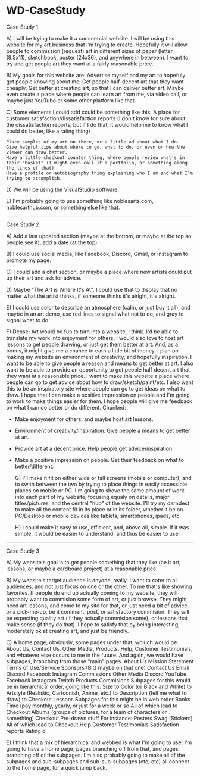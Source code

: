 # WD-CaseStudy
Case Study 1

  A) I will be trying to make it a commercial website.
    I will be using this website for my art business that I’m trying to create. Hopefully it will allow people to commission (request) art in different sizes of paper (letter (8.5x11), sketchbook, poster (24x36), and anywhere in between). I want to try and get people art they want at a fairly reasonable price.
  
  B) My goals for this website are:
    Advertise myself and my art to hopefuly get people knowing about me.
    Get people half-decent art that they want cheaply.
    Get better at creating art, so that I can deliver better art.
    Maybe even create a place where people can learn art from me, via video call, or maybe just YouTube or some other platform like that.

  C) Some elements I could add could be something like this:
    A place for customer satisfaction/dissatisfaction reports (I don't know for sure about the dissatisfaction reports, but if I do that, it would help me to know what I could do better, like a rating thing)
  
    Place samples of my art on there, or a little ad about what I do.
    Give helpful tips about where to go, what to do, or even on how the viewer can draw better.
    Have a little checkout counter thing, where people review what's in their "basket" (I might even call it a portfolio, or something along the lines of that)
    Have a profile or autobiography thing explaining who I am and what I'm trying to accomplish.
  
  D) We will be using the VisualStudio software.

  E) I'm probably going to use something like noblesarts.com, noblesarthub.com, or something else like that.

---------------------------------------------------------------------------------------------------------------------------------------------

Case Study 2

  A) Add a last updated section (maybe at the bottom, or maybe at the top so people see it), add a date (at the top).

  B) I could use social media, like Facebook, Discord, Gmail, or Instagram to promote my page.

  C) I could add a chat section, or maybe a place where new artists could put up their art and ask for advice.

  D) Maybe "The Art is Where It's At". I could use that to display that no matter what the artist thinks, if someone thinks it's alright, it's alright.

  E) I could use color to describe an atmosphere (calm, or just buy it all), and maybe in an art demo, use red lines to signal what not to do, and gray to signal what to do.

F) Dense:
  Art would be fun to turn into a website, I think. I'd be able to translate my work into enjoyment for others. I would also love to host art lessons to get people drawing, or just get them better at art. And, as a bonus, it might give me a chance to earn a little bit of money.
  I plan on making my website an environment of creativity, and hopefully inspiration. I want to be able to give people a reason and means to get better at art. I also want to be able to provide an opportunity to get people half decent art that they want at a reasonable price. 
  I want to make this website a place where people can go to get advice about how to draw/sketch/paint/etc. I also want this to be an inspiratory site where people can go to get ideas on what to draw. I hope that I can make a positive impression on people and I'm going to work to make things easier for them. I hope people will give me feedback on what I can do better or do different.
Chunked:
- Make enjoyment for others, and maybe host art lessons.
- Environment of creativity/inspiration. Give people a means to get better at art. 
- Provide art at a decent price. Help people get advice/inspiration.
- Make a positive impression on people. Get their feedback on what to better/different.

  G) I'll make it fit on either wide or tall screens (mobile or computer), and to swith between the two by trying to place things in easily accessible places on mobile or PC. I'm going to shove the same amount of work into each part of my website, focusing equaly on details, major titles/pictures, and the central "hub" of the website. I'll try my darndest to make all the content fit in its place or in its folder, whether it be on PC/Desktop or mobile devices like tablets, smartphones, ipads, etc.
  
  H) I could make it easy to use, efficient, and, above all, simple. If it was simple, it would be easier to understand, and thus be easier to use.

---------------------------------------------------------------------------------------------------------------------------------------------

Case Study 3

  A) My website's goal is to get people something that they like (be it art, lessons, or maybe a cardboard project) at a reasonable price.
  
  B) My website's target audience is anyone, really. I want to cater to all audiences, and not just focus on one or the other. To me that's like showing favorites. If people do end up actually coming to my website, they will probably want to commision some form of art, or just browse. They might need art lessons, and come to my site for that, or just need a bit of advice, or a pick-me-up, be it comment, post, or satisfactory commision. They will be expecting quality art (if they actually commision some), or lessons that make sense (if they do that). I hope to satisfy that by being interesting, moderately ok at creating art, and just be friendly.
  
  C) A home page, obviously, some pages under that, whiuch would be:
       About Us, Contact Us, Other Media, Products, Help, Customer Testimonials, and whatever else occurs to me in the future.
And again, we would have subpages, branching from those "main" pages.
       About Us
            Mission Statement
            Terms of Use/Service
            Sponsors (BIG maybe on that one)
       Contact Us
            Email
            Discord
            Facebook
            Instagram
            Commissions
       Other Media
            Discord
            YouTube
            Facebook
            Instagram
            Twitch
       Products
            Commisions
                  Subpages for this would be in hierarchical order, going like this:
                  Size to
                  Color (or Black and White) to
                  Artstyle (Realistic, Cartoonish, Anime, etc.) to
                  Description (tell me what to draw) to
                  Checkout
            Lessons
                  Subpages for this might be in web order
                  Books
                  Time (pay monthly, yearly, or just for a week or so
                  All of which lead to Checkout
            Albums (groups of pictures, for a team of characters or something)
                  Checkout
            Pre-drawn stuff
                  For instance:
                  Posters
                  Swag (Stickers)
                  All of which lead to Checkout
       Help
       Customer Testimonials
            Satisfaction reports
            Rating
  d
  
  E) I think that a mix of hierarchical and webbed is what I'm going to use. I'm going to have a home page, pages branching off from that, and pages branching off of the subpages. I'm also probably going to make all of the subpages and sub-subpages and sub-sub-subpages (etc, etc) all connect to the home page, for a quick jump back.
